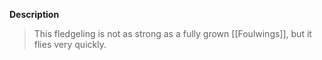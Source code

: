 **Description**
> This fledgeling is not as strong as a fully grown [[Foulwings]], but it flies very quickly.